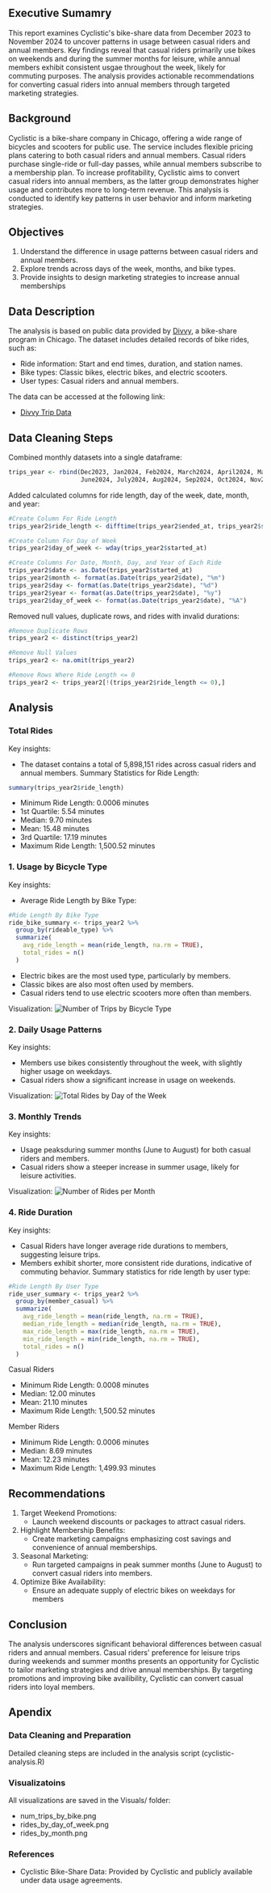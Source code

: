 ## Executive Sumamry
This report examines Cyclistic's bike-share data from December 2023 to 
November 2024 to uncover patterns in usage between casual riders and annual
members. Key findings reveal that casual riders primarily use bikes on weekends
and during the summer months for leisure, while annual members exhibit consistent
usgae throughout the week, likely for commuting purposes. The analysis provides
actionable recommendations for converting casual riders into annual members through
targeted marketing strategies.

## Background
Cyclistic is a bike-share company in Chicago, offering a wide range of bicycles and scooters for public use. The service includes flexible pricing plans catering to both casual riders and annual members. Casual riders purchase single-ride or full-day passes, while annual members subscribe to a membership plan. To increase profitability, Cyclistic aims to convert casual riders into annual members, as the latter group demonstrates higher usage and contributes more to long-term revenue. This analysis is conducted to identify key patterns in user behavior and inform marketing strategies.

## Objectives
1. Understand the difference in usage patterns between casual riders and annual
members.
2. Explore trends across days of the week, months, and bike types.
3. Provide insights to design marketing strategies to increase annual
memberships

## Data Description
The analysis is based on public data provided by [Divvy](https://divvy-tripdata.s3.amazonaws.com/index.html), a bike-share program in Chicago. The dataset includes detailed records of bike rides, such as:
- Ride information: Start and end times, duration, and station names.
- Bike types: Classic bikes, electric bikes, and electric scooters.
- User types: Casual riders and annual members.

The data can be accessed at the following link:
- [Divvy Trip Data](https://divvy-tripdata.s3.amazonaws.com/index.html)

## Data Cleaning Steps
Combined monthly datasets into a single dataframe:
```R
trips_year <- rbind(Dec2023, Jan2024, Feb2024, March2024, April2024, May2024, 
                    June2024, July2024, Aug2024, Sep2024, Oct2024, Nov2024)
```
Added calculated columns for ride length, day of the week, date, month, and year:
```R
#Create Column For Ride Length
trips_year2$ride_length <- difftime(trips_year2$ended_at, trips_year2$started_at, units="mins")

#Create Column For Day of Week
trips_year2$day_of_week <- wday(trips_year2$started_at)

#Create Columns For Date, Month, Day, and Year of Each Ride
trips_year2$date <- as.Date(trips_year2$started_at)
trips_year2$month <- format(as.Date(trips_year2$date), "%m")
trips_year2$day <- format(as.Date(trips_year2$date), "%d")
trips_year2$year <- format(as.Date(trips_year2$date), "%y")
trips_year2$day_of_week <- format(as.Date(trips_year2$date), "%A")
```

Removed null values, duplicate rows, and rides with invalid durations:
```R
#Remove Duplicate Rows
trips_year2 <- distinct(trips_year2)

#Remove Null Values
trips_year2 <- na.omit(trips_year2)

#Remove Rows Where Ride Length <= 0
trips_year2 <- trips_year2[!(trips_year2$ride_length <= 0),]
```

## Analysis
### Total Rides
Key insights:
- The dataset contains a total of 5,898,151 rides across casual riders and annual members.
Summary Statistics for Ride Length:
```R
summary(trips_year2$ride_length)
```
- Minimum Ride Length: 0.0006 minutes
- 1st Quartile: 5.54 minutes
- Median: 9.70 minutes
- Mean: 15.48 minutes
- 3rd Quartile: 17.19 minutes
- Maximum Ride Length: 1,500.52 minutes

### 1. Usage by Bicycle Type
Key insights:
- Average Ride Length by Bike Type:
```R
#Ride Length By Bike Type
ride_bike_summary <- trips_year2 %>%
  group_by(rideable_type) %>%
  summarize(
    avg_ride_length = mean(ride_length, na.rm = TRUE),
    total_rides = n()
  )
```
- Electric bikes are the most used type, particularly by members.
- Classic bikes are also most often used by members.
- Casual riders tend to use electric scooters more often than members.

Visualization:
  ![Number of Trips by Bicycle Type](../visuals/num_trips_by_bike.png)

### 2. Daily Usage Patterns
Key insights:
- Members use bikes consistently throughout the week, with slightly higher usage on weekdays.
- Casual riders show a significant increase in usage on weekends.

Visualization:
![Total Rides by Day of the Week](../visuals/rides_by_day_of_week.png)

### 3. Monthly Trends
Key insights:
- Usage peaksduring summer months (June to August) for both casual riders and members.
- Casual riders show a steeper increase in summer usage, likely for leisure activities. 

Visualization:
![Number of Rides per Month](../visuals/rides_by_month.png)

### 4. Ride Duration
Key insights:
- Casual Riders have longer average ride durations to members, suggesting leisure trips.
- Members exhibit shorter, more consistent ride durations, indicative of commuting behavior.
Summary statistics for ride length by user type:
```R
#Ride Length By User Type
ride_user_summary <- trips_year2 %>%
  group_by(member_casual) %>%
  summarize(
    avg_ride_length = mean(ride_length, na.rm = TRUE),
    median_ride_length = median(ride_length, na.rm = TRUE),
    max_ride_length = max(ride_length, na.rm = TRUE),
    min_ride_length = min(ride_length, na.rm = TRUE),
    total_rides = n()
  )
```
Casual Riders
- Minimum Ride Length: 0.0008 minutes
- Median: 12.00 minutes
- Mean: 21.10 minutes
- Maximum Ride Length: 1,500.52 minutes 

Member Riders
- Minimum Ride Length: 0.0006 minutes
- Median: 8.69 minutes
- Mean: 12.23 minutes
- Maximum Ride Length: 1,499.93 minutes
  
## Recommendations
1. Target Weekend Promotions:
    - Launch weekend discounts or packages to attract casual riders.
2. Highlight Membership Benefits:
    - Create marketing campaigns emphasizing cost savings and convenience of annual memberships.
3. Seasonal Marketing:
    - Run targeted campaigns in peak summer months (June to August) to convert casual riders into members.
4. Optimize Bike Availability:
    - Ensure an adequate supply of electric bikes on weekdays for members

## Conclusion
The analysis underscores significant behavioral differences between casual
riders and annual members. Casual riders' preference for leisure trips
during weekends and summer months presents an opportunity for Cyclistic to
tailor marketing strategies and drive annual memberships. By targeting
promotions and improving bike availibility, Cyclistic can convert casual
riders into loyal members.

## Apendix
### Data Cleaning and Preparation
Detailed cleaning steps are included in the analysis script (cyclistic-analysis.R)

### Visualizatoins
All visualizations are saved in the Visuals/ folder:
- num_trips_by_bike.png
- rides_by_day_of_week.png
- rides_by_month.png
### References
- Cyclistic Bike-Share Data: Provided by Cyclistic and publicly available under data usage agreements.



